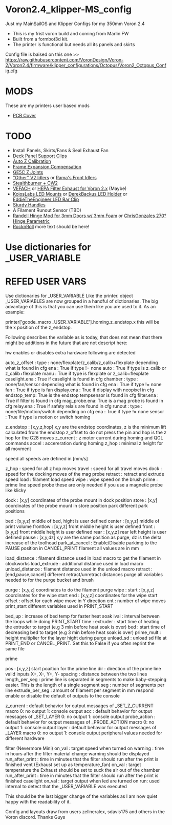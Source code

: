 # Voron2.4_klipper-MS_config
Just my MainSailOS and Klipper Configs for my 350mm Voron 2.4
- This is my frist voron build and coming from Marlin FW
- Built from a formbot3d kit. 
- The printer is functional but needs all its panels and skirts

Config file is baised on this one >> https://raw.githubusercontent.com/VoronDesign/Voron-2/Voron2.4/firmware/klipper_configurations/Octopus/Voron2_Octopus_Config.cfg

# MODS #
These are my printers user based mods
- [PCB Cover](https://github.com/craxoor/VoronMods/tree/master/PCB%20Cover)

# TODO
- Install Panels, Skirts/Fans & Seal Exhaust Fan
- [Deck Panel Support Clips](https://github.com/VoronDesign/VoronUsers/tree/master/printer_mods/wile-e1/Deck_Panel_Support_Clips)
- [Auto Z Calibration](https://github.com/protoloft/klipper_z_calibration)
- [Frame Expansion Compensation](https://github.com/tanaes/whopping_Voron_mods/tree/main/docs/frame_expansion)
- [GE5C Z Joints](https://github.com/hartk1213/MISC/tree/main/Voron%20Mods/Voron%202/2.4/Voron2.4_GE5C)
- ["Other" V2 Idlers](https://github.com/selliott79/Other-V2-Idlers) or [Rama's Front Idlers](https://github.com/Ramalama2/Voron-2-Mods/tree/main/Front_Idlers)
- [Stealthburner + CW2](https://github.com/VoronDesign/Voron-Afterburner/tree/sb-beta)
- [VEFACH](https://github.com/VoronDesign/VoronUsers/tree/master/printer_mods/KevinAkaSam/VEFACH) or [HEPA Filter Exhaust for Voron 2.x](https://github.com/marcdebruijn/VoronUsers/tree/Voron-1.x/2.x-HEPA-Filter-Exhaust/printer_mods/dePrintinator/HEPA_Filter_Exhaust) (Maybe)
- [KoiosLabs LED Mounts](https://github.com/VoronDesign/VoronUsers/tree/master/printer_mods/Koios/LED_Mounts) or [DerekBackus LED Holder](https://github.com/VoronDesign/VoronUsers/tree/master/printer_mods/DerekBackus/LED_Holder) or [EddieTheEngineer LED Bar Clip](https://github.com/VoronDesign/VoronUsers/tree/master/printer_mods/eddie/LED_Bar_Clip)
- [Sturdy Handles](https://github.com/VoronDesign/VoronUsers/tree/master/printer_mods/jeoje/Sturdy_Handles)
- A Filament Runout Sensor (TBD)
- [Randell Hinge Mod for 3mm Doors w/ 3mm Foam](https://github.com/VoronDesign/VoronUsers/tree/master/printer_mods/randell/Door_Hinges) or [ChrisGonzales 270° Hinge Parametric](https://github.com/VoronDesign/VoronUsers/tree/master/printer_mods/chrisrgonzales/270_degree_hinge)
- [RocknRoll](https://github.com/RockNLol/VoronUsers/tree/master/printer_mods/RockNLol/RockNRoll)
more text should be here!

# Use dictionaries for _USER_VARIABLE #
# REFED USER VARS #
Use dictionaries for _USER_VARIABLE
Like the printer. object _USER_VARIABLES are now grouped in a handful of dictionaries. The big advantage of this is that you can use them like you are used to it. As an example:

printer['gcode_macro _USER_VARIABLE'].homing.z_endstop.x
this will be the x position of the z_endstop.

Following describes the variable as is today, that does not mean that there might be additions in the future that are not descript here:

hw enables or disables extra hardware following are detected

auto_z_offset :
type : none/flexplate/z_calib/z_calib+flexplate depending what is found in cfg
ena : True if type != none
auto : True if type is z_calib or z_calib+flexplate
manu : True if type is flexplate or z_calib+flexplate
caselight.ena : True if caselight is found in cfg
chamber :
type : none/fan/sensor depending what is found in cfg
ena : True if type != none
fan : True if type is fan
display.ena : True if display with neopixel in cfg
endstop_temp: True is the endstop tempsensor is found in cfg
filter.ena : True if filter is found in cfg
mag_probe.ena: True is a mag probe is found in cfg
relay.ena : True if safety relais are found in cfg
runout :
type : none/file/motion/switch depending on cfg
ena : True if type != none
sensor : True if type is motion or switch
homing

z_endstop : [x,y,z,hop] x,y are the endstop coordinates, z is the minimum lift calculated from the endstop z_offset to do not press the pin and hop is the z hop for the G28 moves
z_current : z motor current during homing and QGL commands
accel : accereration during homing
z_hop : minimal z height for all movment

speed all speeds are defined in [mm/s]

z_hop : speed for all z hop moves
travel : speed for all travel moves
dock : speed for the docking moves of the mag probe
retract : retract and extrude speed
load : filament load speed
wipe : wipe speed on the brush
prime : prime line speed
probe these are only needed if you use a magnetic probe like klicky

dock : [x,y] coordinates of the probe mount in dock position
store : [x,y] coordinates of the probe mount in store position
park different park positions

bed : [x,y,z] middle of bed, hight is user defined
center : [x,y,z] middle of print volume
frontlow : [x,y,z] front middle height is user defined
front : [x,y,z] front middle height is user defined
rear : [x,y,z] rear left height is user defined
pause : [x,y,dz] x,y are the same position as purge, dz is the delta increase of the toolhead
park_at_cancel : Enable/Disable parkimg to the PAUSE position in CANCEL_PRINT
filament all values are in mm

load_distance : filament distance used in load macro to get the filament in clockworks
load_extrude : additional distance used in load macro
unload_distance : filament distance used in the unload macro
retract : [end,pause,cancel] different retract/unretract distances
purge all variables needed to for the purge bucket and brush

purge : [x,y,z] coordinates to do the filament purge
wipe :
start : [x,y,z] coordinates for the wipe start
end : [x,y,z] coordinates for the wipe start
offset : offset for each wipe move in Y direction
cnt : number of wipe moves
print_start different variables used in PRINT_START

bed_up : increase of bed temp for faster heat soak
ival : interval between the loops while doing PRINT_START
time :
extruder : start time of heating the extruder to target (e.g 3 min before heat soak is over)
bed : start time of decreasing bed to target (e.g 3 min before heat soak is over)
prime_mult : height multiplier for the layer hight during purge
unload_sd : unload sd file at PRINT_END or CANCEL_PRINT. Set this to False if you often reprint the same file

prime

pos : [x,y,z] start poaition for the prime line
dir : direction of the prime line valid inputs X+, X-, Y+, Y-
spacing : distance between the two lines
length_per_seg : prime line is separated in segments to make baby-stepping easier. This is the length of a single segment
seg : number of segments per line
extrude_per_seg : amount of filament per segment in mm
respond enable or disable the default of outputs to the console

z_current : default behavior for output messages of _SET_Z_CURRENT macro 0: no output 1: console output
acc : default behavior for output messages of _SET_LAYER 0: no output 1: console output
probe_action : default behavior for output messages of _PROBE_ACTION macro 0: no output 1: console output
layer : default behavior for output messages of _LAYER macro 0: no output 1: console output
peripheral values needed for different hardware

filter (Nevermore Mini)
on_val : target speed when turned on
warning : time in hours after the filter material change warning should be displayed
run_after_print : time in minutes that the filter should run after the print is finished
vent (Exhaust set up as temperature_fan)
on_val : target temperature the Exhaust should be set to suck the air out of the chamber
run_after_print : time in minutes that the filter should run after the print is finished
caselight
on_val : target output when led are turned on
run: used internal to detect that the _USER_VARIABLE was executed

This should be the last bigger change of the variables as I am now quiet happy with the readability of it.

Config and layouts draw from users zellneralex, sdavis175 and others in the Voron discord. Thanks Guys
